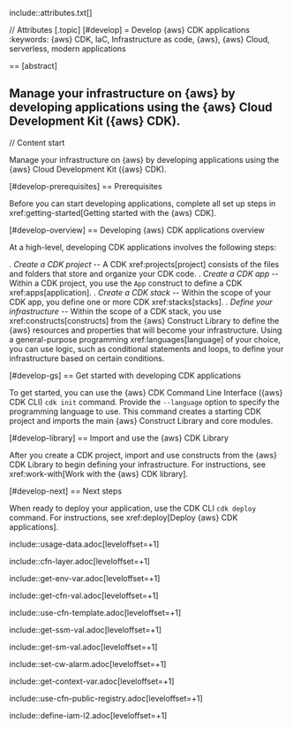 include::attributes.txt[]

// Attributes
[.topic]
[#develop]
= Develop \{aws} CDK applications
:keywords: \{aws} CDK, IaC, Infrastructure as code, \{aws}, \{aws} Cloud, serverless, modern applications

== [abstract]

Manage your infrastructure on \{aws} by developing applications using the \{aws} Cloud Development Kit (\{aws} CDK).
--

// Content start

Manage your infrastructure on \{aws} by developing applications using the \{aws} Cloud Development Kit (\{aws} CDK).

[#develop-prerequisites]
== Prerequisites

Before you can start developing applications, complete all set up steps in xref:getting-started[Getting started with the \{aws} CDK].

[#develop-overview]
== Developing \{aws} CDK applications overview

At a high-level, developing CDK applications involves the following steps:

. _Create a CDK project_ -- A CDK xref:projects[project] consists of the files and folders that store and organize your CDK code.
. _Create a CDK app_ -- Within a CDK project, you use the `App` construct to define a CDK xref:apps[application].
. _Create a CDK stack_ -- Within the scope of your CDK app, you define one or more CDK xref:stacks[stacks].
. _Define your infrastructure_ -- Within the scope of a CDK stack, you use xref:constructs[constructs] from the \{aws} Construct Library to define the \{aws} resources and properties that will become your infrastructure. Using a general-purpose programming xref:languages[language] of your choice, you can use logic, such as conditional statements and loops, to define your infrastructure based on certain conditions.

[#develop-gs]
== Get started with developing CDK applications

To get started, you can use the \{aws} CDK Command Line Interface (\{aws} CDK  CLI) `cdk init` command. Provide the `--language` option to specify the programming language to use. This command creates a starting CDK project and imports the main \{aws} Construct Library and core modules.

[#develop-library]
== Import and use the \{aws} CDK Library

After you create a CDK project, import and use constructs from the \{aws} CDK Library to begin defining your infrastructure. For instructions, see xref:work-with[Work with the \{aws} CDK library].

[#develop-next]
== Next steps

When ready to deploy your application, use the CDK  CLI `cdk deploy` command. For instructions, see xref:deploy[Deploy \{aws} CDK applications].

include::usage-data.adoc[leveloffset=+1]

include::cfn-layer.adoc[leveloffset=+1]

include::get-env-var.adoc[leveloffset=+1]

include::get-cfn-val.adoc[leveloffset=+1]

include::use-cfn-template.adoc[leveloffset=+1]

include::get-ssm-val.adoc[leveloffset=+1]

include::get-sm-val.adoc[leveloffset=+1]

include::set-cw-alarm.adoc[leveloffset=+1]

include::get-context-var.adoc[leveloffset=+1]

include::use-cfn-public-registry.adoc[leveloffset=+1]

include::define-iam-l2.adoc[leveloffset=+1]
